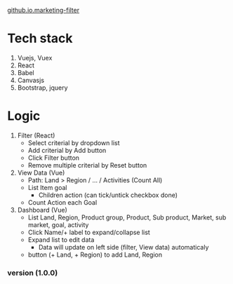 [github.io.marketing-filter](https://front-end-2021.github.io/demo/marketing-filter/)
# Tech stack
1. Vuejs, Vuex
2. React
3. Babel
4. Canvasjs
5. Bootstrap, jquery
# Logic
1. Filter (React)
    - Select criterial by dropdown list
    - Add criterial by Add button
    - Click Filter button
    - Remove multiple criterial by Reset button
2. View Data (Vue)
    - Path: Land > Region / ... / Activities (Count All)
    - List Item goal
        + Children action (can tick/untick checkbox done)
    - Count Action each Goal
3. Dashboard (Vue)
    - List Land, Region, Product group, Product, Sub product, Market, sub market, goal, activity
    - Click Name/+ label to expand/collapse list
    - Expand list to edit data
        + Data will update on left side (filter, View data) automaticaly
    - button (+ Land, + Region) to add Land, Region

### version (1.0.0)